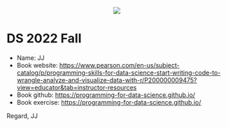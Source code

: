 <p align="center">
  <img  src="https://github.com/Jikhan-Jeong/Fall-2022-DS-practice-repo/blob/main/title_pic.png">

</p>

# DS 2022 Fall
* Name: JJ
* Book website: https://www.pearson.com/en-us/subject-catalog/p/programming-skills-for-data-science-start-writing-code-to-wrangle-analyze-and-visualize-data-with-r/P200000009475?view=educator&tab=instructor-resources
* Book github: https://programming-for-data-science.github.io/
* Book exercise: https://programming-for-data-science.github.io/

Regard,
JJ

